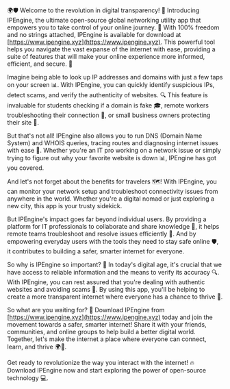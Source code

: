 🌍🛡️ Welcome to the revolution in digital transparency! 🚀 Introducing IPEngine, the ultimate open-source global networking utility app that empowers you to take control of your online journey. 💪 With 100% freedom and no strings attached, IPEngine is available for download at [https://www.ipengine.xyz](https://www.ipengine.xyz). This powerful tool helps you navigate the vast expanse of the internet with ease, providing a suite of features that will make your online experience more informed, efficient, and secure. 📡

Imagine being able to look up IP addresses and domains with just a few taps on your screen 📊. With IPEngine, you can quickly identify suspicious IPs, detect scams, and verify the authenticity of websites. 🔍 This feature is invaluable for students checking if a domain is fake 🎓, remote workers troubleshooting their connection 🏢, or small business owners protecting their site 💼.

But that's not all! IPEngine also allows you to run DNS (Domain Name System) and WHOIS queries, tracing routes and diagnosing internet issues with ease 🔧. Whether you're an IT pro working on a network issue or simply trying to figure out why your favorite website is down 📊, IPEngine has got you covered.

And let's not forget about the benefits for travelers 🗺️! With IPEngine, you can monitor your network setup and troubleshoot connectivity issues from anywhere in the world. Whether you're a digital nomad or just exploring a new city, this app is your trusty sidekick.

But IPEngine's impact goes far beyond individual users. By providing a platform for IT professionals to collaborate and share knowledge 🤝, it helps remote teams troubleshoot and resolve issues efficiently 🔧. And by empowering everyday users with the tools they need to stay safe online 🛡️, it contributes to building a safer, smarter internet for everyone.

So why is IPEngine so important? 🤔 In today's digital age, it's crucial that we have access to reliable information and the means to verify its accuracy 🔍. With IPEngine, you can rest assured that you're dealing with authentic websites and avoiding scams 💸. By using this app, you'll be helping to create a more transparent internet where everyone has a chance to thrive 🌈.

So what are you waiting for? 🎉 Download IPEngine from [https://www.ipengine.xyz](https://www.ipengine.xyz) today and join the movement towards a safer, smarter internet! Share it with your friends, communities, and online groups to help build a better digital world. Together, let's make the internet a place where everyone can connect, learn, and thrive 🌍💪.

Get ready to revolutionize the way you interact with the internet! 🔥 Download IPEngine now and start exploring the power of open-source technology 💻.